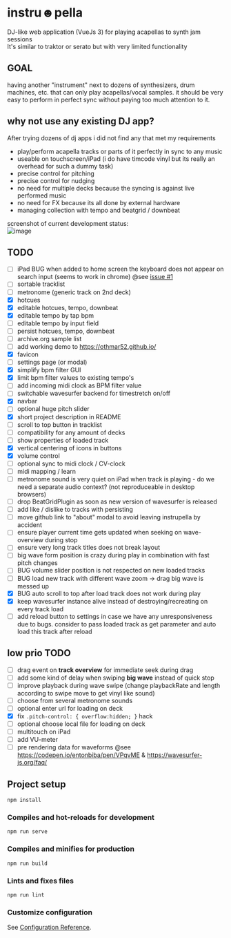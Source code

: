 # instru☻pella
DJ-like web application (VueJs 3) for playing acapellas to synth jam sessions  
It's similar to traktor or serato but with very limited functionality  

## GOAL
having another "instrument" next to dozens of synthesizers, drum machines, etc. that can only play acapellas/vocal samples. it should be very easy to perform in perfect sync without paying too much attention to it. 

## why not use any existing DJ app?
After trying dozens of dj apps i did not find any that met my requirements
 - play/perform acapella tracks or parts of it perfectly in sync to any music
 - useable on touchscreen/iPad (i do have timcode vinyl but its really an overhead for such a dummy task)
 - precise control for pitching
 - precise control for nudging
 - no need for multiple decks because the syncing is against live performed music
 - no need for FX because its all done by external hardware
 - managing collection with tempo and beatgrid / downbeat

screenshot of current development status:  
![image](https://user-images.githubusercontent.com/7056051/156877461-259bab79-31ac-49d5-a8a9-265d9e6011bb.png)  

## TODO
  - [ ] iPad BUG when added to home screen the keyboard does not appear on search input (seems to work in chrome) @see [issue #1](https://github.com/othmar52/instrupella/issues/1)
  - [ ] sortable tracklist
  - [ ] metronome (generic track on 2nd deck)
  - [x] hotcues
  - [x] editable hotcues, tempo, downbeat
  - [x] editable tempo by tap bpm
  - [ ] editable tempo by input field
  - [ ] persist hotcues, tempo, downbeat
  - [ ] archive.org sample list
  - [ ] add working demo to https://othmar52.github.io/
  - [x] favicon
  - [ ] settings page (or modal)
  - [x] simplify bpm filter GUI
  - [x] limit bpm filter values to existing tempo's
  - [ ] add incoming midi clock as BPM filter value
  - [ ] switchable wavesurfer backend for timestretch on/off
  - [x] navbar
  - [ ] optional huge pitch slider
  - [x] short project description in README
  - [ ] scroll to top button in tracklist
  - [ ] compatibility for any amount of decks
  - [ ] show properties of loaded track
  - [x] vertical centering of icons in buttons
  - [x] volume control
  - [ ] optional sync to midi clock / CV-clock
  - [ ] midi mapping / learn
  - [ ] metronome sound is very quiet on iPad when track is playing - do we need a separate audio context? (not reproduceable in desktop browsers)
  - [ ] drop BeatGridPlugin as soon as new version of wavesurfer is released
  - [ ] add like / dislike to tracks with persisting
  - [ ] move github link to "about" modal to avoid leaving instrupella by accident
  - [ ] ensure player current time gets updated when seeking on wave-overview during stop
  - [ ] ensure very long track titles does not break layout
  - [ ] big wave form position is crazy during play in combination with fast pitch changes
  - [ ] BUG volume slider position is not respected on new loaded tracks 
  - [ ] BUG load new track with different wave zoom -> drag big wave is messed up
  - [x] BUG auto scroll to top after load track does not work during play
  - [x] keep wavesurfer instance alive instead of destroying/recreating on every track load
  - [ ] add reload button to settings in case we have any unresponsiveness due to bugs. consider to pass loaded track as get parameter and auto load this track after reload

## low prio TODO
  - [ ] drag event on **track overview** for immediate seek during drag
  - [ ] add some kind of delay when swiping **big wave** instead of quick stop
  - [ ] improve playback during wave swipe (change playbackRate and length according to swipe move to get vinyl like sound)
  - [ ] choose from several metronome sounds
  - [ ] optional enter url for loading on deck
  - [x] fix `.pitch-control: { overflow:hidden; }` hack
  - [ ] optional choose local file for loading on deck
  - [ ] multitouch on iPad
  - [ ] add VU-meter
  - [ ] pre rendering data for waveforms @see https://codepen.io/entonbiba/pen/VPqvME & https://wavesurfer-js.org/faq/

## Project setup
```
npm install
```

### Compiles and hot-reloads for development
```
npm run serve
```

### Compiles and minifies for production
```
npm run build
```

### Lints and fixes files
```
npm run lint
```

### Customize configuration
See [Configuration Reference](https://cli.vuejs.org/config/).
